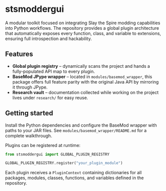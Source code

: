 # stsmoddergui

A modular toolkit focused on integrating Slay the Spire modding
capabilities into Python workflows.  The repository provides a global
plugin architecture that automatically exposes every function, class, and
variable to extensions, ensuring full introspection and hackability.

## Features

* **Global plugin registry** – dynamically scans the project and hands a
  fully-populated API map to every plugin.
* **BaseMod JPype wrapper** – located in `modules/basemod_wrapper`, this
  package offers full feature parity with the original Java API by
  mirroring it through JPype.
* **Research vault** – documentation collected while working on the
  project lives under `research/` for easy reuse.

## Getting started

Install the Python dependencies and configure the BaseMod wrapper with
paths to your JAR files.  See `modules/basemod_wrapper/README.md` for a
complete walkthrough.

Plugins can be registered at runtime:

```python
from stsmoddergui import GLOBAL_PLUGIN_REGISTRY

GLOBAL_PLUGIN_REGISTRY.register("your_plugin_module")
```

Each plugin receives a `PluginContext` containing dictionaries for all
packages, modules, classes, functions, and variables defined in the
repository.
